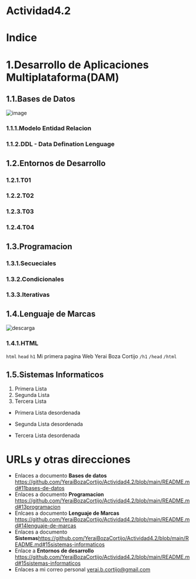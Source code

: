 # Actividad4.2
# Indice

# 1.Desarrollo de Aplicaciones Multiplataforma(DAM)
## 1.1.Bases de Datos
![image](https://user-images.githubusercontent.com/115177864/199037463-a4fbc04b-97a4-4f10-9aab-d190224d64dc.png)
  ### 1.1.1.Modelo Entidad Relacion
  ### 1.1.2.DDL - Data Defination Lenguage
   ## 1.2.Entornos de Desarrollo
   ### 1.2.1.T01
   ### 1.2.2.T02
   ### 1.2.3.T03
   ### 1.2.4.T04
## 1.3.Programacion
  ### 1.3.1.Secueciales
  ### 1.3.2.Condicionales
  ### 1.3.3.Iterativas 
## 1.4.Lenguaje de Marcas
![descarga](C:\Users\Yerai\Downloads\descarga.jpg)
  ### 1.4.1.HTML
  `html`
   `head`
   `h1`
   Mi primera pagina Web Yerai Boza Cortijo
   `/h1`
   `/head`
  `/html`
## 1.5.Sistemas Informaticos

1. Primera Lista
2. Segunda Lista
3. Tercera Lista


* Primera Lista desordenada
- Segunda Lista desordenada
+ Tercera Lista desordenada 

# URLs y otras direcciones
* Enlaces a documento **Bases de datos** https://github.com/YeraiBozaCortijo/Actividad4.2/blob/main/README.md#11bases-de-datos
* Enlaces a documento **Programacion** https://github.com/YeraiBozaCortijo/Actividad4.2/blob/main/README.md#13programacion
* Enlcaes a documento **Lenguaje de Marcas** https://github.com/YeraiBozaCortijo/Actividad4.2/blob/main/README.md#14lenguaje-de-marcas
* Enlaces a documento **Sistemas**https://github.com/YeraiBozaCortijo/Actividad4.2/blob/main/README.md#15sistemas-informaticos
* Enlace a **Entornos de desarrollo** https://github.com/YeraiBozaCortijo/Actividad4.2/blob/main/README.md#15sistemas-informaticos
* Enlaces a mi correo personal <yerai.b.cortijo@gmail.com>

